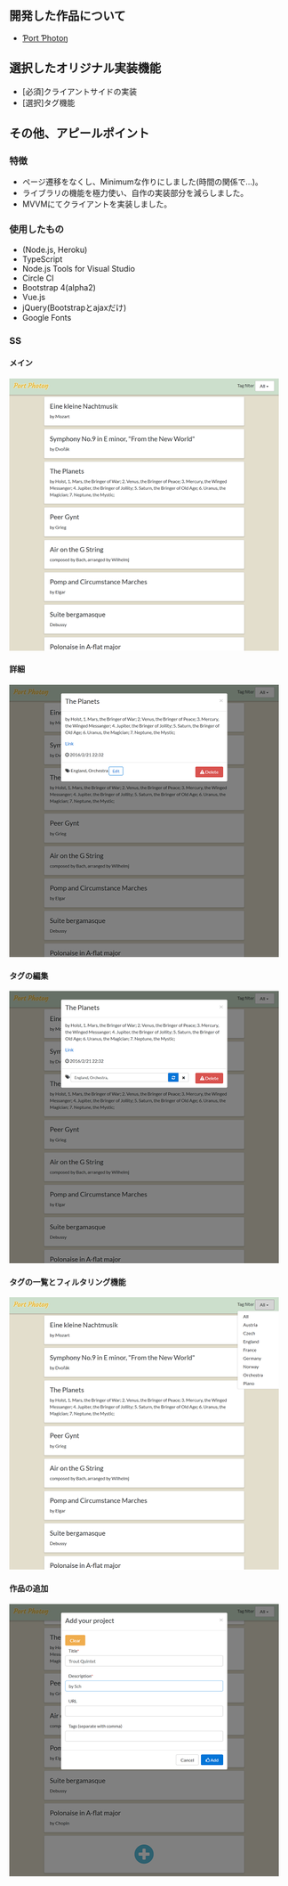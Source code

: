 ## 開発した作品について
- [&#x01A4;ort &#x01A4;hoto&#x014B;](https://portphoton.herokuapp.com/)

## 選択したオリジナル実装機能
+ [必須]クライアントサイドの実装
+ [選択]タグ機能

## その他、アピールポイント
### 特徴
+ ページ遷移をなくし、Minimumな作りにしました(時間の関係で…)。
+ ライブラリの機能を極力使い、自作の実装部分を減らしました。
+ MVVMにてクライアントを実装しました。

### 使用したもの
+ (Node.js, Heroku)
+ TypeScript
+ Node.js Tools for Visual Studio
+ Circle CI
+ Bootstrap 4(alpha2)
+ Vue.js
+ jQuery(Bootstrapとajaxだけ)
+ Google Fonts

### SS
#### メイン
![](https://raw.githubusercontent.com/occar421/codecheck-original/master/main.png)

#### 詳細
![](https://raw.githubusercontent.com/occar421/codecheck-original/master/detail.png)

#### タグの編集
![](https://raw.githubusercontent.com/occar421/codecheck-original/master/edit_tag.png)

#### タグの一覧とフィルタリング機能
![](https://raw.githubusercontent.com/occar421/codecheck-original/master/tags.png)

#### 作品の追加
![](https://raw.githubusercontent.com/occar421/codecheck-original/master/add.png)
